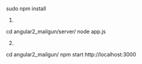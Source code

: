 sudo npm install

1) 

cd angular2_mailgun/server/
node app.js

2)

cd angular2_mailgun/
npm start
http://localhost:3000

